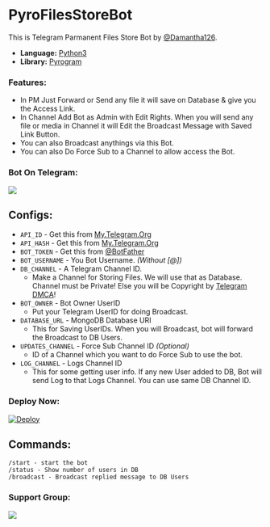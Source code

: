 # PyroFilesStoreBot
This is Telegram Parmanent Files Store Bot by [@Damantha126](https://github.com/Damantha126).

* **Language:** [Python3](https://www.python.org)
* **Library:** [Pyrogram](https://docs.pyrogram.org)

### Features:
- In PM Just Forward or Send any file it will save on Database & give you the Access Link.
- In Channel Add Bot as Admin with Edit Rights. When you will send any file or media in Channel it will Edit the Broadcast Message with Saved Link Button.
- You can also Broadcast anythings via this Bot.
- You can also Do Force Sub to a Channel to allow access the Bot.

###  Bot On Telegram:
<a href="https://t.me/FilestooLinkBot"><img src="https://img.shields.io/badge/File%20To%20Link%20Bot-blue.svg?logo=telegram"></a>

## Configs:
- `API_ID` - Get this from [My.Telegram.Org](https://my.telegram.org)
- `API_HASH` - Get this from [My.Telegram.Org](https://my.telegram.org)
- `BOT_TOKEN` - Get this from [@BotFather](https://t.me/BotFather)
- `BOT_USERNAME` - You Bot Username. *(Without [@])*
- `DB_CHANNEL` - A Telegram Channel ID.
	- Make a Channel for Storing Files. We will use that as Database. Channel must be Private! Else you will be Copyright by [Telegram DMCA](https://t.me/dmcatelegram)!
- `BOT_OWNER` - Bot Owner UserID
	- Put your Telegram UserID for doing Broadcast.
- `DATABASE_URL` - MongoDB Database URI
	- This for Saving UserIDs. When you will Broadcast, bot will forward the Broadcast to DB Users.
- `UPDATES_CHANNEL` - Force Sub Channel ID *(Optional)*
	- ID of a Channel which you want to do Force Sub to use the bot. 
- `LOG_CHANNEL` - Logs Channel ID
	- This for some getting user info. If any new User added to DB, Bot will send Log to that Logs Channel. You can use same DB Channel ID.

### Deploy Now:
[![Deploy](https://www.herokucdn.com/deploy/button.svg)](https://heroku.com/deploy?template=https://github.com/Arup-Bots/TG-Files-to-Link)

## Commands:
```
/start - start the bot
/status - Show number of users in DB
/broadcast - Broadcast replied message to DB Users
```

### Support Group:
<a href="https://t.me/AnkiSupport_Official"><img src="https://img.shields.io/badge/Telegram-Join%20Telegram%20Group-blue.svg?logo=telegram"></a>

